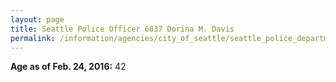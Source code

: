 ```yaml
---
layout: page
title: Seattle Police Officer 6037 Dorina M. Davis
permalink: /information/agencies/city_of_seattle/seattle_police_department/copbook/6037/
---
```


**Age as of Feb. 24, 2016:** 42
